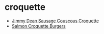 # croquette

 * [Jimmy Dean Sausage Couscous Croquette](index/j/jimmy-dean-sausage-couscous-croquette.json)
 * [Salmon Croquette Burgers](index/s/salmon-croquette-burgers.json)
